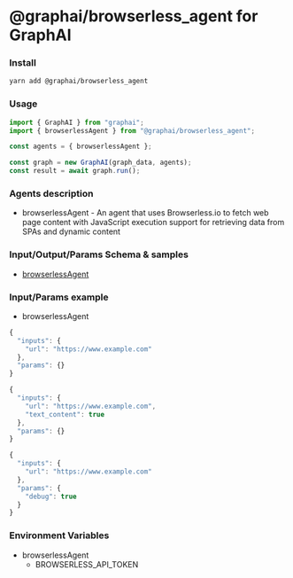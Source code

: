
# @graphai/browserless_agent for GraphAI



### Install

```sh
yarn add @graphai/browserless_agent
```


### Usage

```typescript
import { GraphAI } from "graphai";
import { browserlessAgent } from "@graphai/browserless_agent";

const agents = { browserlessAgent };

const graph = new GraphAI(graph_data, agents);
const result = await graph.run();
```

### Agents description
- browserlessAgent - An agent that uses Browserless.io to fetch web page content with JavaScript execution support for retrieving data from SPAs and dynamic content

### Input/Output/Params Schema & samples
 - [browserlessAgent](https://github.com/receptron/graphai-agents/blob/main/docs/agentDocs/net/browserlessAgent.md)

### Input/Params example
 - browserlessAgent


```typescript
{
  "inputs": {
    "url": "https://www.example.com"
  },
  "params": {}
}
```


```typescript
{
  "inputs": {
    "url": "https://www.example.com",
    "text_content": true
  },
  "params": {}
}
```


```typescript
{
  "inputs": {
    "url": "https://www.example.com"
  },
  "params": {
    "debug": true
  }
}
```


### Environment Variables
 - browserlessAgent
   - BROWSERLESS_API_TOKEN







